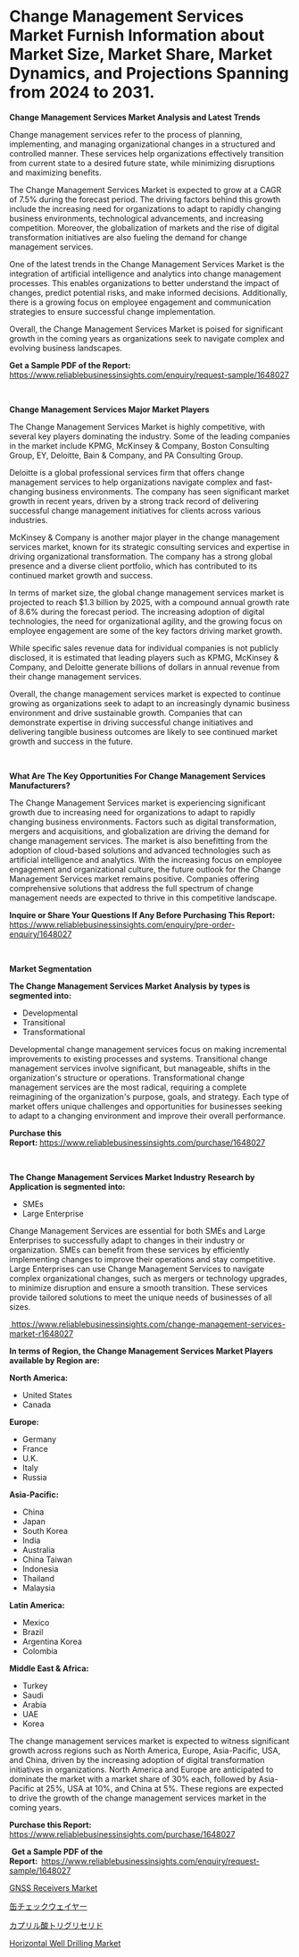 <p><h1>Change Management Services Market Furnish Information about Market Size, Market Share, Market Dynamics, and Projections Spanning from 2024 to 2031.</h1></p><p><strong>Change Management Services Market Analysis and Latest Trends</strong></p>
<p><p>Change management services refer to the process of planning, implementing, and managing organizational changes in a structured and controlled manner. These services help organizations effectively transition from current state to a desired future state, while minimizing disruptions and maximizing benefits.</p><p>The Change Management Services Market is expected to grow at a CAGR of 7.5% during the forecast period. The driving factors behind this growth include the increasing need for organizations to adapt to rapidly changing business environments, technological advancements, and increasing competition. Moreover, the globalization of markets and the rise of digital transformation initiatives are also fueling the demand for change management services.</p><p>One of the latest trends in the Change Management Services Market is the integration of artificial intelligence and analytics into change management processes. This enables organizations to better understand the impact of changes, predict potential risks, and make informed decisions. Additionally, there is a growing focus on employee engagement and communication strategies to ensure successful change implementation.</p><p>Overall, the Change Management Services Market is poised for significant growth in the coming years as organizations seek to navigate complex and evolving business landscapes.</p></p>
<p><strong>Get a Sample PDF of the Report:&nbsp;</strong> <a href="https://www.reliablebusinessinsights.com/enquiry/request-sample/1648027">https://www.reliablebusinessinsights.com/enquiry/request-sample/1648027</a></p>
<p>&nbsp;</p>
<p><strong>Change Management Services Major Market Players</strong></p>
<p><p>The Change Management Services Market is highly competitive, with several key players dominating the industry. Some of the leading companies in the market include KPMG, McKinsey & Company, Boston Consulting Group, EY, Deloitte, Bain & Company, and PA Consulting Group.</p><p>Deloitte is a global professional services firm that offers change management services to help organizations navigate complex and fast-changing business environments. The company has seen significant market growth in recent years, driven by a strong track record of delivering successful change management initiatives for clients across various industries.</p><p>McKinsey & Company is another major player in the change management services market, known for its strategic consulting services and expertise in driving organizational transformation. The company has a strong global presence and a diverse client portfolio, which has contributed to its continued market growth and success.</p><p>In terms of market size, the global change management services market is projected to reach $1.3 billion by 2025, with a compound annual growth rate of 8.6% during the forecast period. The increasing adoption of digital technologies, the need for organizational agility, and the growing focus on employee engagement are some of the key factors driving market growth.</p><p>While specific sales revenue data for individual companies is not publicly disclosed, it is estimated that leading players such as KPMG, McKinsey & Company, and Deloitte generate billions of dollars in annual revenue from their change management services.</p><p>Overall, the change management services market is expected to continue growing as organizations seek to adapt to an increasingly dynamic business environment and drive sustainable growth. Companies that can demonstrate expertise in driving successful change initiatives and delivering tangible business outcomes are likely to see continued market growth and success in the future.</p></p>
<p>&nbsp;</p>
<p><strong>What Are The Key Opportunities For Change Management Services Manufacturers?</strong></p>
<p><p>The Change Management Services market is experiencing significant growth due to increasing need for organizations to adapt to rapidly changing business environments. Factors such as digital transformation, mergers and acquisitions, and globalization are driving the demand for change management services. The market is also benefitting from the adoption of cloud-based solutions and advanced technologies such as artificial intelligence and analytics. With the increasing focus on employee engagement and organizational culture, the future outlook for the Change Management Services market remains positive. Companies offering comprehensive solutions that address the full spectrum of change management needs are expected to thrive in this competitive landscape.</p></p>
<p><strong>Inquire or Share Your Questions If Any Before Purchasing This Report:</strong> <a href="https://www.reliablebusinessinsights.com/enquiry/pre-order-enquiry/1648027">https://www.reliablebusinessinsights.com/enquiry/pre-order-enquiry/1648027</a></p>
<p>&nbsp;</p>
<p><strong>Market Segmentation</strong></p>
<p><strong>The Change Management Services Market Analysis by types is segmented into:</strong></p>
<p><ul><li>Developmental</li><li>Transitional</li><li>Transformational</li></ul></p>
<p><p>Developmental change management services focus on making incremental improvements to existing processes and systems. Transitional change management services involve significant, but manageable, shifts in the organization's structure or operations. Transformational change management services are the most radical, requiring a complete reimagining of the organization's purpose, goals, and strategy. Each type of market offers unique challenges and opportunities for businesses seeking to adapt to a changing environment and improve their overall performance.</p></p>
<p><strong>Purchase this Report:&nbsp;</strong><a href="https://www.reliablebusinessinsights.com/purchase/1648027">https://www.reliablebusinessinsights.com/purchase/1648027</a></p>
<p>&nbsp;</p>
<p><strong>The Change Management Services Market Industry Research by Application is segmented into:</strong></p>
<p><ul><li>SMEs</li><li>Large Enterprise</li></ul></p>
<p><p>Change Management Services are essential for both SMEs and Large Enterprises to successfully adapt to changes in their industry or organization. SMEs can benefit from these services by efficiently implementing changes to improve their operations and stay competitive. Large Enterprises can use Change Management Services to navigate complex organizational changes, such as mergers or technology upgrades, to minimize disruption and ensure a smooth transition. These services provide tailored solutions to meet the unique needs of businesses of all sizes.</p></p>
<p><a href="https://www.reliablebusinessinsights.com/change-management-services-market-r1648027">&nbsp;https://www.reliablebusinessinsights.com/change-management-services-market-r1648027</a></p>
<p><strong>In terms of Region, the Change Management Services Market Players available by Region are:</strong></p>
<p>
    <p> <strong> North America: </strong>
        <ul>
            <li>United States</li>
            <li>Canada</li>
        </ul>
        </p> 
    <p> <strong> Europe: </strong>
        <ul>
            <li>Germany</li>
            <li>France</li>
            <li>U.K.</li>
            <li>Italy</li>
            <li>Russia</li>
        </ul>
        </p> 
    <p> <strong> Asia-Pacific: </strong>
        <ul>
            <li>China</li>
            <li>Japan</li>
            <li>South Korea</li>
            <li>India</li>
            <li>Australia</li>
            <li>China Taiwan</li>
            <li>Indonesia</li>
            <li>Thailand</li>
            <li>Malaysia</li>
        </ul>
        </p> 
    <p> <strong> Latin America: </strong>
        <ul>
            <li>Mexico</li>
            <li>Brazil</li>
            <li>Argentina Korea</li>
            <li>Colombia</li>
        </ul>
        </p> 
    <p> <strong> Middle East & Africa: </strong>
        <ul>
            <li>Turkey</li>
            <li>Saudi</li>
            <li>Arabia</li>
            <li>UAE</li>
            <li>Korea</li>
        </ul>
    </p>
    </p>
<p><p>The change management services market is expected to witness significant growth across regions such as North America, Europe, Asia-Pacific, USA, and China, driven by the increasing adoption of digital transformation initiatives in organizations. North America and Europe are anticipated to dominate the market with a market share of 30% each, followed by Asia-Pacific at 25%, USA at 10%, and China at 5%. These regions are expected to drive the growth of the change management services market in the coming years.</p></p>
<p><strong>Purchase this Report: </strong><a href="https://www.reliablebusinessinsights.com/purchase/1648027">https://www.reliablebusinessinsights.com/purchase/1648027</a></p>
<p>&nbsp;<strong>Get a Sample PDF of the Report:&nbsp;&nbsp;</strong><a href="https://www.reliablebusinessinsights.com/enquiry/request-sample/1648027">https://www.reliablebusinessinsights.com/enquiry/request-sample/1648027</a></p>
<p><strong></strong></p>
<p><p><a href="https://github.com/jhonangga41/Market-Research-Report-List-1/blob/main/gnss-receivers-market.md">GNSS Receivers Market</a></p><p><a href="https://github.com/qwpelcjko9242629/Market-Research-Report-List-3/blob/main/5786716181188.md">缶チェックウェイヤー</a></p><p><a href="https://github.com/gfggqjbfys368009/Market-Research-Report-List-3/blob/main/7891110181189.md">カプリル酸トリグリセリド</a></p><p><a href="https://github.com/jnzzvtbl92/Market-Research-Report-List-1/blob/main/horizontal-well-drilling-market.md">Horizontal Well Drilling Market</a></p></p>